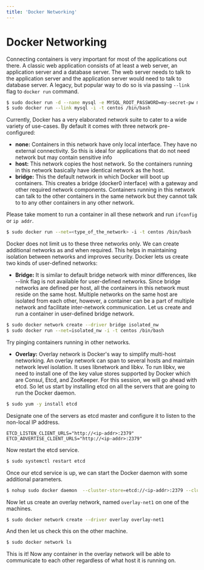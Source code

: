 ```yaml
---
title: 'Docker Networking'
---
```


# Docker Networking
Connecting containers is very important for most of the applications out there. A classic web application consists of at least a web server, an application server and a database server. The web server needs to talk to the application server and the application server would need to talk to database server. A legacy, but popular way to do so is via passing `--link` flag to `docker run` command.
```bash
$ sudo docker run -d --name mysql -e MYSQL_ROOT_PASSWORD=my-secret-pw mysql
$ sudo docker run --link mysql -i -t centos /bin/bash
```
Currently, Docker has a very elaborated network suite to cater to a wide variety of use-cases. By default it comes with three network pre-configured:

 - **none:** Containers in this network have only local interface. They have no external connectivity. So this is ideal for applications that do not need network but may contain sensitive info 
 - **host:** This network copies the host network. So the containers running in this network basically have identical network as the host.
 - **bridge:** This the default network in which Docker will boot up containers. This creates a bridge (docker0 interface) with a gateway and other required network components. Containers running in this network can talk to the other containers in the same network but they cannot talk to to any other containers in any other network. 

Please take moment to run a container in all these network and run `ifconfig` or `ip addr`.

```bash
$ sudo docker run --net=<type_of_the_network> -i -t centos /bin/bash
```
Docker does not limit us to these three networks only. We can create additional networks as and when required. This helps in maintaining isolation between networks and improves security. Docker lets us create two kinds of user-defined networks:

 - **Bridge:** It is similar to default bridge network with minor differences, like --link flag is not available for user-defined networks. Since bridge networks are defined per host, all the containers in this network must reside on the same host. Multiple networks on the same host are isolated from each other, however, a container can be a part of multiple network and facilitate inter-network communication.
Let us create and run a container in user-defined bridge network.
```bash
$ sudo docker network create --driver bridge isolated_nw
$ sudo docker run --net=isolated_nw -i -t centos /bin/bash
```
Try pinging containers running in other networks.

 - **Overlay:** Overlay network is Docker's way to simplify multi-host networking. An overlay network can span to several hosts and maintain network level isolation. It uses libnetwork and libkv. To run libkv, we need to install one of the key value stores supported by Docker which are Consul, Etcd, and ZooKeeper. For this session, we will go ahead with etcd.
 So let us start by installing etcd on all the servers that are going to run the Docker daemon.
 
 ```bash
 $ sudo yum -y install etcd
 ```
 Designate one of the servers as etcd master and configure it to listen to the non-local IP address.

 ```
 ETCD_LISTEN_CLIENT_URLS="http://<ip-addr>:2379"
 ETCD_ADVERTISE_CLIENT_URLS="http://<ip-addr>:2379"
 ```
 Now restart the etcd service.

 ```bash
 $ sudo systemctl restart etcd
```
Once our etcd service is up, we can start the Docker daemon with some additional parameters. 

 ```bash
$ nohup sudo docker daemon  --cluster-store=etcd://<ip-addr>:2379 --cluster-advertise=eth0:2376 &
 ```
 Now let us create an overlay network, named `overlay-net1` on one of the machines.
 ```bash
 $ sudo docker network create --driver overlay overlay-net1
 ```
 And then let us check this on the other machine.
 ```bash
 $ sudo docker network ls
 ```
 This is it! Now any container in the overlay network will be able to communicate to each other regardless of what host it is running on.